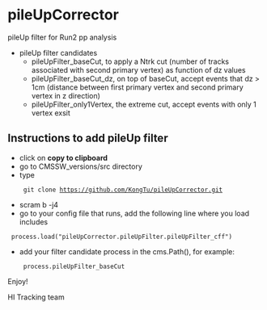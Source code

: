# pileUpCorrector
pileUp filter for Run2 pp analysis

- pileUp filter candidates
	- pileUpFilter_baseCut, to apply a Ntrk cut (number of tracks associated with second primary vertex) as function of dz values
	- pileUpFilter_baseCut_dz, on top of baseCut, accept events that dz > 1cm (distance between first primary vertex and second primary vertex in z direction)
	- pileUpFilter_only1Vertex, the extreme cut, accept events with only 1 vertex exsit

## Instructions to add pileUp filter

- click on <strong> copy to clipboard </strong>
- go to CMSSW_versions/src directory
- type <pre><code> git clone https://github.com/KongTu/pileUpCorrector.git </pre></code>
- scram b -j4
- go to your config file that runs, add the following line where you load includes 
<pre><code> process.load("pileUpCorrector.pileUpFilter.pileUpFilter_cff") </pre></code>
- add your filter candidate process in the cms.Path(), for example: <pre><code> process.pileUpFilter_baseCut </pre></code>

Enjoy!

HI Tracking team



